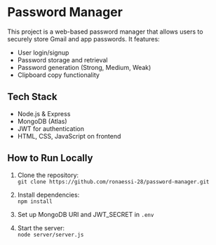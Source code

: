 # Password Manager

This project is a web-based password manager that allows users to securely store Gmail and app passwords. It features:

- User login/signup
- Password storage and retrieval
- Password generation (Strong, Medium, Weak)  
- Clipboard copy functionality   

## Tech Stack
- Node.js & Express
- MongoDB (Atlas)
- JWT for authentication
- HTML, CSS, JavaScript on frontend

## How to Run Locally
1. Clone the repository:  
   `git clone https://github.com/ronaessi-28/password-manager.git`

2. Install dependencies:  
   `npm install`

3. Set up MongoDB URI and JWT_SECRET in `.env`

4. Start the server:  
   `node server/server.js`
